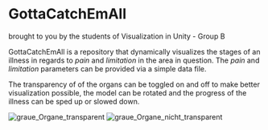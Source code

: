 # GottaCatchEmAll

brought to you by the students of Visualization in Unity - Group B

GottaCatchEmAll is a repository that dynamically visualizes the stages of an illness in regards to _pain_ and _limitation_ in the area in question.
The _pain_ and _limitation_ parameters can be provided via a simple data file.

The transparency of of the organs can be toggled on and off to make better visualization possible, the model can be rotated and the progress of the illness can be sped up or slowed down.

![graue_Organe_transparent](https://github.com/smuryson/GottaCatchEmAll/assets/58686364/0585cbcf-5d17-445f-9624-fdb4aaa7e2e6)
![graue_Organe_nicht_transparent](https://github.com/smuryson/GottaCatchEmAll/assets/58686364/d2f48df9-f75e-4eaf-97e9-ff9124560cde)
